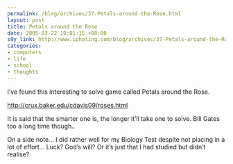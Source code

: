 ```yaml
--- 
permalink: /blog/archives/37-Petals-around-the-Rose.html
layout: post
title: Petals around the Rose
date: 2005-03-22 19:01:15 +08:00
s9y_link: http://www.iphoting.com/blog/archives/37-Petals-around-the-Rose.html
categories: 
- computers
- life
- school
- thoughts
---
```

<p class="whiteline"><p>I&#8217;ve found this interesting to solve game called Petals around the Rose.</p>
</p><p class="whiteline"><p><a onclick="_gaq.push(['_trackPageview', '/extlink/crux.baker.edu/cdavis09/roses.html']);"  href="http://crux.baker.edu/cdavis09/roses.html">http://crux.baker.edu/cdavis09/roses.html</a></p>
</p><p class="whiteline"><p>It is said that the smarter one is, the longer it&#8217;ll take one to solve. Bill Gates too a long time though..</p>
</p><p class="break"><p>On a side note... I did rather well for my Biology Test despite not placing in a lot of effort... Luck? God&#8217;s will? Or it&#8217;s just that I had studied but didn&#8217;t realise?</p></p>
